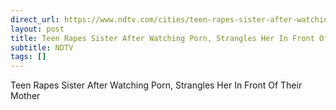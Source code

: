 ```yaml
---
direct_url: https://www.ndtv.com/cities/teen-rapes-sister-after-watching-porn-strangles-her-before-their-mother-6205249
layout: post
title: Teen Rapes Sister After Watching Porn, Strangles Her In Front Of Their Mother
subtitle: NDTV
tags: []
---
```


Teen Rapes Sister After Watching Porn, Strangles Her In Front Of Their Mother
